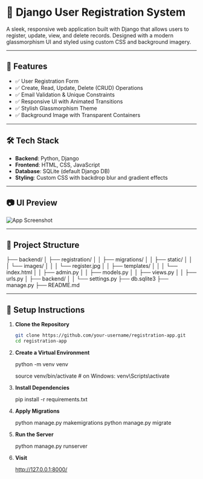 # 📝 Django User Registration System

A sleek, responsive web application built with Django that allows users to register, update, view, and delete records. Designed with a modern glassmorphism UI and styled using custom CSS and background imagery.

---

## 🚀 Features

- ✅ User Registration Form
- ✅ Create, Read, Update, Delete (CRUD) Operations
- ✅ Email Validation & Unique Constraints
- ✅ Responsive UI with Animated Transitions
- ✅ Stylish Glassmorphism Theme
- ✅ Background Image with Transparent Containers

---

## 🛠 Tech Stack

- **Backend**: Python, Django
- **Frontend**: HTML, CSS, JavaScript
- **Database**: SQLite (default Django DB)
- **Styling**: Custom CSS with backdrop blur and gradient effects

---

## 📷 UI Preview

![App Screenshot](static/images/register.jpg)

---

## 📁 Project Structure

├── backend/ │ ├── registration/ │ │ ├── migrations/ │ │ ├── static/ │ │ │ └── images/ │ │ │ └── register.jpg │ │ ├── templates/ │ │ │ └── index.html │ │ ├── admin.py │ │ ├── models.py │ │ ├── views.py │ │ ├── urls.py │ ├── backend/ │ │ └── settings.py ├── db.sqlite3 ├── manage.py ├── README.md



---

## 🔧 Setup Instructions

1. **Clone the Repository**
   ```bash
   git clone https://github.com/your-username/registration-app.git
   cd registration-app
   
2. **Create a Virtual Environment**

    python -m venv venv
   
    source venv/bin/activate  # on Windows: venv\Scripts\activate

4. **Install Dependencies**

    pip install -r requirements.txt

5. **Apply Migrations**

    python manage.py makemigrations
    python manage.py migrate
   
7. **Run the Server**

    python manage.py runserver
   
9. **Visit**
   
    http://127.0.0.1:8000/
